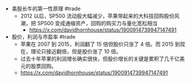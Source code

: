 - 美股长牛的第一性原理 #trade
	- 2012 以后，SP500 流动股大幅减少，苹果带起来的大科技回购股份风潮，把 SP500 变成通缩资产，回购的购买力与量化宽松相当
		- https://x.com/davidhornhouse/status/1900914739947147491
- 股价，利润与市盈率 #trade
	- 苹果在 2007 到 2015，利润翻了 15 倍但股价只涨了 4 倍。而 2015 到现在，理论只接近翻倍，但是股价涨了 10 倍。
	- 过去十年苹果的利润增长确实很快，但股价增长的关键是累积了几千亿美元的股票回购。
	- https://x.com/davidhornhouse/status/1900914739947147491